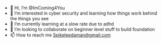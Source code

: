 - 👋 Hi, I’m @ImComing4You
- 👀 I’m interested in cyber security and learning how things work behind the things you see
- 🌱 I’m currently learning at a slow rate due to adhd 
- 💞️ I’m looking to collaborate on beginner level stuff to build foundation
- 📫 How to reach me Spikeleedaman@gmail.com

<!---
ImComing4You/ImComing4You is a ✨ special ✨ repository because its `README.md` (this file) appears on your GitHub profile.
You can click the Preview link to take a look at your changes.
--->
